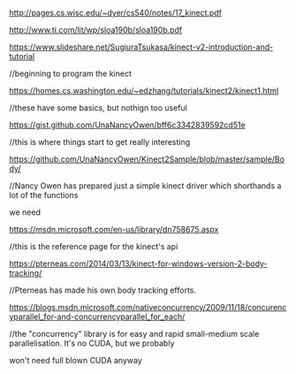 http://pages.cs.wisc.edu/~dyer/cs540/notes/17_kinect.pdf

http://www.ti.com/lit/wp/sloa190b/sloa190b.pdf

https://www.slideshare.net/SugiuraTsukasa/kinect-v2-introduction-and-tutorial

//beginning to program the kinect

https://homes.cs.washington.edu/~edzhang/tutorials/kinect2/kinect1.html


//these have some basics, but nothign too useful

https://gist.github.com/UnaNancyOwen/bff6c3342839592cd51e


//this is where things start to get really interesting

https://github.com/UnaNancyOwen/Kinect2Sample/blob/master/sample/Body/



//Nancy Owen has prepared just a simple kinect driver which shorthands a lot of the functions

we need

https://msdn.microsoft.com/en-us/library/dn758675.aspx	

//this is the reference page for the kinect's api



https://pterneas.com/2014/03/13/kinect-for-windows-version-2-body-tracking/



//Pterneas has made his own body tracking efforts. 

https://blogs.msdn.microsoft.com/nativeconcurrency/2009/11/18/concurencyparallel_for-and-concurrencyparallel_for_each/

//the "concurrency" library is for easy and rapid small-medium scale parallelisation. It's no CUDA, but we probably

won't need full blown CUDA anyway


